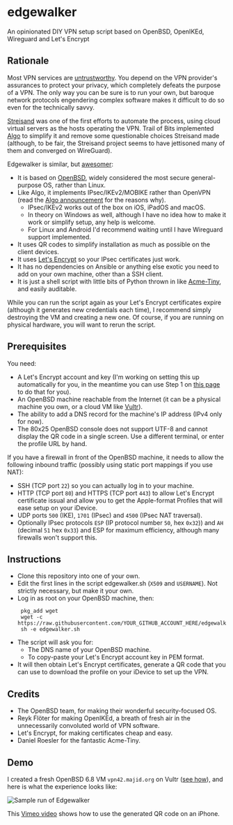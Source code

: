 # edgewalker
An opinionated DIY VPN setup script based on OpenBSD, OpenIKEd, Wireguard and
Let's Encrypt

## Rationale

Most VPN services are
[untrustworthy](https://mjtsai.com/blog/2019/07/16/most-free-vpn-apps-secretly-owned-by-china/).
You depend on the VPN provider's assurances to protect your privacy, which
completely defeats the purpose of a VPN. The only way you can be sure is to
run your own, but baroque network protocols engendering complex software makes
it difficult to do so even for the technically savvy.

[Streisand](https://github.com/StreisandEffect/streisand) was one of the first
efforts to automate the process, using cloud virtual servers as the hosts
operating the VPN. Trail of Bits implemented
[Algo](https://blog.trailofbits.com/2016/12/12/meet-algo-the-vpn-that-works/)
to simplify it and remove some questionable choices Streisand made (although,
to be fair, the Streisand project seems to have jettisoned many of them and
converged on WireGuard).

Edgewalker is similar, but [awesomer](https://xkcd.com/483/):

* It is based on [OpenBSD](https://www.openbsd.org/), widely considered the
  most secure general-purpose OS, rather than Linux.
* Like Algo, it implements IPsec/IKEv2/MOBIKE rather than OpenVPN (read the
  [Algo announcement](https://blog.trailofbits.com/2016/12/12/meet-algo-the-vpn-that-works/)
  for the reasons why).
  * IPsec/IKEv2 works out of the box on iOS, iPadOS and macOS.
  * In theory on Windows as well, although I have no idea how to make it work
    or simplify setup, any help is welcome.
  * For Linux and Android I'd recommend waiting until I have Wireguard support
    implemented.
* It uses QR codes to simplify installation as much as possible on the client
  devices.
* It uses [Let's Encrypt](https://letsencrypt.org/) so your IPsec certificates
  just work.
* It has no dependencies on Ansible or anything else exotic you need to add on
  your own machine, other than a SSH client.
* It is just a shell script with little bits of Python thrown in like
  [Acme-Tiny](https://github.com/diafygi/acme-tiny), and easily auditable.

While you can run the script again as your Let's Encrypt certificates expire
(although it generates new credentials each time), I recommend simply
destroying the VM and creating a new one. Of course, if you are running on
physical hardware, you will want to rerun the script.

## Prerequisites

You need:

* A Let's Encrypt account and key (I'm working on setting this up
  automatically for you, in the meantime you can use Step 1 on
  [this page](https://gethttpsforfree.com/) to do that for you).
* An OpenBSD machine reachable from the Internet (it can be a physical machine
  you own, or a cloud VM like [Vultr](https://www.vultr.com/)).
* The ability to add a DNS record for the machine's IP address (IPv4 only for
  now).
* The 80x25 OpenBSD console does not support UTF-8 and cannot display the QR
  code in a single screen. Use a different terminal, or enter the profile URL
  by hand.

If you have a firewall in front of the OpenBSD machine, it needs to allow the
following inbound traffic (possibly using static port mappings if you use
NAT):

* SSH (TCP port `22`) so you can actually log in to your machine.
* HTTP (TCP port `80`) and HTTPS (TCP port `443`) to allow Let's Encrypt
  certificate issual and allow you to get the Apple-format Profiles that will
  ease setup on your iDevice.
* UDP ports `500` (IKE), `1701` (IPsec) and `4500` (IPsec NAT traversal).
* Optionally IPsec protocols `ESP` (IP protocol number `50`, hex `0x32`)) and
  `AH` (decimal `51` hex `0x33`) and ESP for maximum efficiency, although many
  firewalls won't support this.

## Instructions

* Clone this repository into one of your own.
* Edit the first lines in the script edgewalker.sh (`X509` and
  `USERNAME`). Not strictly necessary, but make it your own.
* Log in as root on your OpenBSD machine, then:
  ```
   pkg_add wget
   wget -c https://raw.githubusercontent.com/YOUR_GITHUB_ACCOUNT_HERE/edgewalker/main/edgewalker.sh
   sh -e edgewalker.sh
   ```
* The script will ask you for:
  * The DNS name of your OpenBSD machine.
  * To copy-paste your Let's Encrypt account key in PEM format.
* It will then obtain Let's Encrypt certificates, generate a QR code that you
  can use to download the profile on your iDevice to set up the VPN.

## Credits

* The OpenBSD team, for making their wonderful security-focused OS.
* Reyk Flöter for making OpenIKEd, a breath of fresh air in the unnecessarily
  convoluted world of VPN software.
* Let's Encrypt, for making certificates cheap and easy.
* Daniel Roesler for the fantastic Acme-Tiny.

## Demo

I created a fresh OpenBSD 6.8 VM `vpn42.majid.org` on Vultr ([see how](https://vimeo.com/485215180)), and here is what the experience looks like:

![Sample run of Edgewalker](edgewalker.svg)

This [Vimeo video](https://vimeo.com/485183891) shows how to use the generated QR code on an iPhone.
